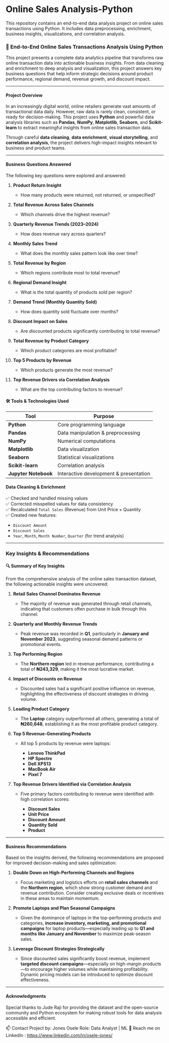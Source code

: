 # Online Sales Analysis-Python
This repository contains an end-to-end data analysis project on online sales transactions using Python. It includes data preprocessing, enrichment, business insights, visualizations, and correlation analysis.


### 🛒 End-to-End Online Sales Transactions Analysis Using Python

This project presents a complete data analytics pipeline that transforms raw online transaction data into actionable business insights. From data cleaning and enrichment to deep analysis and visualization, this project answers key business questions that help inform strategic decisions around product performance, regional demand, revenue growth, and discount impact.

---

#### Project Overview

In an increasingly digital world, online retailers generate vast amounts of transactional data daily. However, raw data is rarely clean, consistent, or ready for decision-making. This project uses **Python** and powerful data analysis libraries such as **Pandas**, **NumPy**, **Matplotlib**, **Seaborn**, and **Scikit-learn** to extract meaningful insights from online sales transaction data.

Through careful **data cleaning**, **data enrichment**, **visual storytelling**, and **correlation analysis**, the project delivers high-impact insights relevant to business and product teams.

---

####  Business Questions Answered

The following key questions were explored and answered:

1. **Product Return Insight**  
   - How many products were returned, not returned, or unspecified?

2. **Total Revenue Across Sales Channels**  
   - Which channels drive the highest revenue?

3. **Quarterly Revenue Trends (2023–2024)**  
   - How does revenue vary across quarters?

4. **Monthly Sales Trend**  
   - What does the monthly sales pattern look like over time?

5. **Total Revenue by Region**  
   - Which regions contribute most to total revenue?

6. **Regional Demand Insight**  
   - What is the total quantity of products sold per region?

7. **Demand Trend (Monthly Quantity Sold)**  
   - How does quantity sold fluctuate over months?

8. **Discount Impact on Sales**  
   - Are discounted products significantly contributing to total revenue?

9. **Total Revenue by Product Category**  
   - Which product categories are most profitable?

10. **Top 5 Products by Revenue**  
    - Which products generate the most revenue?

11. **Top Revenue Drivers via Correlation Analysis**  
    - What are the top contributing factors to revenue?


#### 🛠️ Tools & Technologies Used

| Tool                 | Purpose                                     |
|----------------------|---------------------------------------------|
| **Python**           | Core programming language                   |
| **Pandas**           | Data manipulation & preprocessing           |
| **NumPy**            | Numerical computations                      |
| **Matplotlib**       | Data visualization                          |
| **Seaborn**          | Statistical visualizations                  |
| **Scikit-learn**     | Correlation analysis                        |
| **Jupyter Notebook** | Interactive development & presentation      |

#### Data Cleaning & Enrichment

✅ Checked and handled missing values  
✅ Corrected misspelled values for data consistency  
✅ Recalculated `Total Sales` (Revenue) from Unit Price × Quantity  
✅ Created new features:
- `Discount Amount`
- `Discount Sales`
- `Year`, `Month`, `Month Number`, `Quarter` (for trend analysis)

---
### Key Insights & Recommendations

#### 🔍 Summary of Key Insights

From the comprehensive analysis of the online sales transaction dataset, the following actionable insights were uncovered:

1. **Retail Sales Channel Dominates Revenue**

   * The majority of revenue was generated through retail channels, indicating that customers often purchase in bulk through this channel.

2. **Quarterly and Monthly Revenue Trends**

   * Peak revenue was recorded in **Q1**, particularly in **January and November 2023**, suggesting seasonal demand patterns or promotional events.

3. **Top Performing Region**

   * The **Northern region** led in revenue performance, contributing a total of **₦243,329**, making it the most lucrative market.

4. **Impact of Discounts on Revenue**

   * Discounted sales had a significant positive influence on revenue, highlighting the effectiveness of discount strategies in driving volume.

5. **Leading Product Category**

   * The **Laptop** category outperformed all others, generating a total of **₦260,648**, establishing it as the most profitable product category.

6. **Top 5 Revenue-Generating Products**

   * All top 5 products by revenue were laptops:

     * **Lenovo ThinkPad**
     * **HP Spectre**
     * **Dell XPS13**
     * **MacBook Air**
     * **Pixel 7**

7. **Top Revenue Drivers Identified via Correlation Analysis**

   * Five primary factors contributing to revenue were identified with high correlation scores:

     * **Discount Sales**
     * **Unit Price**
     * **Discount Amount**
     * **Quantity Sold**
     * **Product**

---

#### Business Recommendations

Based on the insights derived, the following recommendations are proposed for improved decision-making and sales optimization:

1. **Double Down on High-Performing Channels and Regions**

   * Focus marketing and logistics efforts on **retail sales channels** and the **Northern region**, which show strong customer demand and revenue contribution. Consider creating exclusive deals or incentives in these areas to maintain momentum.

2. **Promote Laptops and Plan Seasonal Campaigns**

   * Given the dominance of laptops in the top-performing products and categories, **increase inventory, marketing, and promotional campaigns** for laptop products—especially leading up to **Q1 and months like January and November** to maximize peak-season sales.

3. **Leverage Discount Strategies Strategically**

   * Since discounted sales significantly boost revenue, implement **targeted discount campaigns**—especially on high-margin products—to encourage higher volumes while maintaining profitability. Dynamic pricing models can be introduced to optimize discount effectiveness.

---

#### Acknowledgments
Special thanks to Jude Raji for providing the dataset and the open-source community and Python ecosystem for making robust tools for data analysis accessible and efficient.

📫 Contact
Project by: Jones Osele
Role: Data Analyst | ML
📧 Reach me on LinkedIn : https://www.linkedin.com/in/osele-jones/



